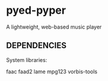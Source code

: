 pyed-pyper
==========

A lightweight, web-based music player

DEPENDENCIES
------------
System libraries:

faac
faad2
lame
mpg123
vorbis-tools

